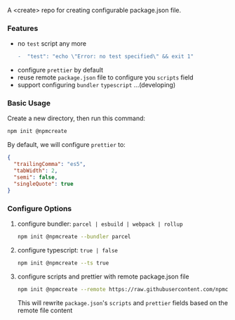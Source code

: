 A \<create\> repo for creating configurable package.json file.

### Features

- no `test` script any more
  ```diff
  -  "test": "echo \"Error: no test specified\" && exit 1"
  ```
- configure `prettier` by default
- reuse remote `package.json` file to configure you `scripts` field
- support configuring `bundler` `typescript` ...(developing)

### Basic Usage

Create a new directory, then run this command:

```bash
npm init @npmcreate
```

By default, we will configure `prettier` to:

```json
{
  "trailingComma": "es5",
  "tabWidth": 2,
  "semi": false,
  "singleQuote": true
}
```

### Configure Options

1. configure bundler: `parcel | esbuild | webpack | rollup`
   ```bash
   npm init @npmcreate --bundler parcel
   ```
2. configure typescript: `true | false`
   ```bash
   npm init @npmcreate --ts true
   ```
3. configure scripts and prettier with remote package.json file

   ```bash
   npm init @npmcreate --remote https://raw.githubusercontent.com/npmcreate/create/master/package.json
   ```

   This will rewrite `package.json`'s `scripts` and `prettier` fields based on the remote file content
